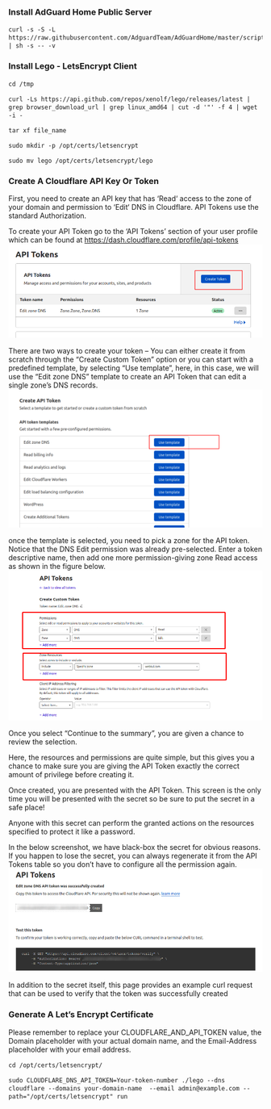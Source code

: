### Install AdGuard Home Public Server
```
curl -s -S -L https://raw.githubusercontent.com/AdguardTeam/AdGuardHome/master/scripts/install.sh | sh -s -- -v
```
### Install Lego - LetsEncrypt Client
```
cd /tmp
```
```
curl -Ls https://api.github.com/repos/xenolf/lego/releases/latest | grep browser_download_url | grep linux_amd64 | cut -d '"' -f 4 | wget -i -
```
```
tar xf file_name
```
```
sudo mkdir -p /opt/certs/letsencrypt
```
```
sudo mv lego /opt/certs/letsencrypt/lego
```
### Create A Cloudflare API Key Or Token
First, you need to create an API key that has ‘Read‘ access to the zone of your domain and permission to ‘Edit‘ DNS in Cloudflare. API Tokens use the standard Authorization.

To create your API Token go to the ‘API Tokens’ section of your user profile which can be found at https://dash.cloudflare.com/profile/api-tokens
![b](https://raw.githubusercontent.com/OPPAINONYMOUS/oppai-archive/main/Install_AdGuard_DoH/%231.png)

There are two ways to create your token – You can either create it from scratch through the “Create Custom Token” option or you can start with a predefined template, by selecting “Use template”, here, in this case, we will use the “Edit zone DNS” template to create an API Token that can edit a single zone’s DNS records.
![b](https://raw.githubusercontent.com/OPPAINONYMOUS/oppai-archive/main/Install_AdGuard_DoH/%232.png)

once the template is selected, you need to pick a zone for the API token.
Notice that the DNS Edit permission was already pre-selected. Enter a token descriptive name, then add one more permission-giving zone Read access as shown in the figure below.
![b](https://raw.githubusercontent.com/OPPAINONYMOUS/oppai-archive/main/Install_AdGuard_DoH/%233.png)

Once you select “Continue to the summary”, you are given a chance to review the selection.

Here, the resources and permissions are quite simple, but this gives you a chance to make sure you are giving the API Token exactly the correct amount of privilege before creating it.

Once created, you are presented with the API Token. This screen is the only time you will be presented with the secret so be sure to put the secret in a safe place!

Anyone with this secret can perform the granted actions on the resources specified to protect it like a password.

In the below screenshot, we have black-box the secret for obvious reasons. If you happen to lose the secret, you can always regenerate it from the API Tokens table so you don’t have to configure all the permission again.
![b](https://raw.githubusercontent.com/OPPAINONYMOUS/oppai-archive/main/Install_AdGuard_DoH/%234.png)

In addition to the secret itself, this page provides an example curl request that can be used to verify that the token was successfully created

### Generate A Let’s Encrypt Certificate
Please remember to replace your CLOUDFLARE_AND_API_TOKEN value, the Domain placeholder with your actual domain name, and the Email-Address placeholder with your email address.
```
cd /opt/certs/letsencrypt/
```
```
sudo CLOUDFLARE_DNS_API_TOKEN=Your-token-number ./lego --dns cloudflare --domains your-domain-name  --email admin@example.com --path="/opt/certs/letsencrypt" run
```
